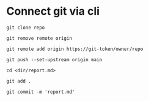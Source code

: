 # Connect git via cli

```text
git clone repo

git remove remote origin

git remote add origin https://git-token/owner/repo

git push --set-upstream origin main

cd <dir/report.md>

git add .

git commit -m 'report.md'


```
